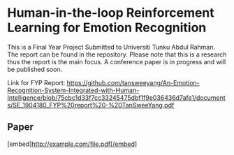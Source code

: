 # Human-in-the-loop Reinforcement Learning for Emotion Recognition
This is a Final Year Project Submitted to Universiti Tunku Abdul Rahman. The report can be found in the repository. Please note that this is a research thus the report is the main focus. A conference paper is in progress and will be published soon.

Link for FYP Report: https://github.com/tansweeyang/An-Emotion-Recognition-System-Integrated-with-Human-Intelligence/blob/75cbc1d33f7cc33245475dbf1f9e036436d7afe1/documents/SE_1904180_FYP%20report%20-%20TanSweeYang.pdf

## Paper
[embed]http://example.com/file.pdf[/embed]